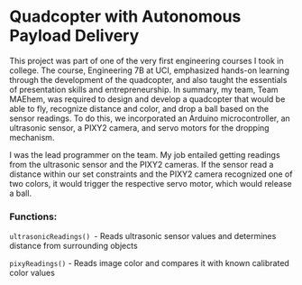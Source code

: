 # Quadcopter with Autonomous Payload Delivery

This project was part of one of the very first engineering courses I took in college. The course, Engineering 7B at UCI, emphasized hands-on learning through the development of the quadcopter, and also taught the essentials of presentation skills and entrepreneurship.
In summary, my team, Team MAEhem, was required to design and develop a quadcopter that would be able to fly, recognize distance and color, and drop a ball based on the sensor readings. To do this, we incorporated an Arduino microcontroller, an ultrasonic sensor, a PIXY2 camera, and servo motors for the dropping mechanism.

I was the lead programmer on the team. My job entailed getting readings from the ultrasonic sensor and the PIXY2 cameras. If the sensor read a distance within our set constraints and the PIXY2 camera recognized one of two colors, it would trigger the respective servo motor, which would release a ball.


### Functions:

```ultrasonicReadings() ```- Reads ultrasonic sensor values and determines distance from surrounding objects

```pixyReadings()``` - Reads image color and compares it with known calibrated color values
